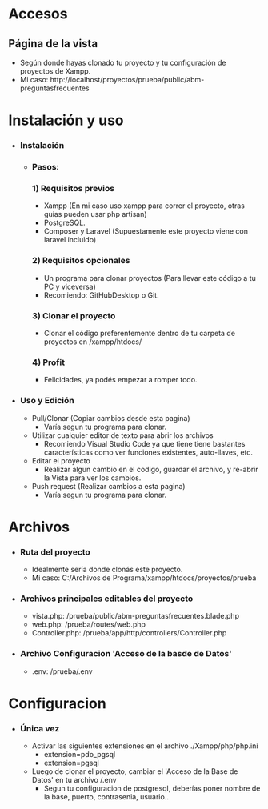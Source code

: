 # Accesos


## Página de la vista
* Según donde hayas clonado tu proyecto y tu configuración de proyectos de Xampp.
* Mi caso: http://localhost/proyectos/prueba/public/abm-preguntasfrecuentes


# Instalación y uso
* ### Instalación
    - ### Pasos:
      ### 1) Requisitos previos
        - Xampp (En mi caso uso xampp para correr el proyecto, otras guías pueden usar php artisan)
        - PostgreSQL.
        - Composer y Laravel (Supuestamente este proyecto viene con laravel incluido)
      ### 2) Requisitos opcionales
        - Un programa para clonar proyectos (Para llevar este código a tu PC y viceversa)
        - Recomiendo: GitHubDesktop o Git.
      ### 3) Clonar el proyecto
        - Clonar el código preferentemente dentro de tu carpeta de proyectos en /xampp/htdocs/
      ### 4) Profit
        - Felicidades, ya podés empezar a romper todo.


* ### Uso y Edición
    - Pull/Clonar (Copiar cambios desde esta pagina)
        *  Varía segun tu programa para clonar.
    - Utilizar cualquier editor de texto para abrir los archivos
        *  Recomiendo Visual Studio Code ya que tiene tiene bastantes características como ver funciones existentes, auto-llaves, etc.
    - Editar el proyecto
        *  Realizar algun cambio en el codigo, guardar el archivo, y re-abrir la Vista para ver los cambios.
    - Push request (Realizar cambios a esta pagina)
        *  Varía segun tu programa para clonar.


# Archivos
* ### Ruta del proyecto
  * Idealmente sería donde clonás este proyecto.
  * Mi caso: C:/Archivos de Programa/xampp/htdocs/proyectos/prueba
* ### Archivos principales editables del proyecto
  * vista.php: /prueba/public/abm-preguntasfrecuentes.blade.php
  * web.php: /prueba/routes/web.php
  * Controller.php: /prueba/app/http/controllers/Controller.php
* ### Archivo Configuracion 'Acceso de la basde de Datos'
  * .env: /prueba/.env

# Configuracion
* ### Única vez
  * Activar las siguientes extensiones en el archivo ./Xampp/php/php.ini
     * extension=pdo_pgsql
     * extension=pgsql
  * Luego de clonar el proyecto, cambiar el 'Acceso de la Base de Datos' en tu archivo /.env
    * Segun tu configuracion de postgresql, deberías poner nombre de la base, puerto, contrasenia, usuario..
